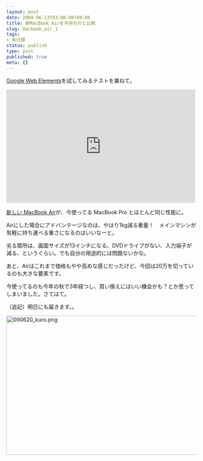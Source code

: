 ```yaml
---
layout: post
date: 2009-06-13T03:00:00+09:00
title: 新MacBook Airを手持ちのと比較
slug: macbook_air_1
tags:
- 未分類
status: publish
type: post
published: true
meta: {}
---
```

<a href="http://www.google.com/webelements/">Google Web Elements</a>を試してみるテストを兼ねて。
<!-- Google Spreadsheets Element Code -->
<iframe frameborder="0" marginwidth="0" marginheight="0" border="0" style="border:0;margin:0;width:500px;height:300px;" src="http://spreadsheets.google.com/pub?output=html&amp;widget=true&amp;single=true&amp;element=true&amp;gid=0&amp;key=r_vQdyun6AOrKt1ImFmV1gg&amp;range=A1%3AD18" scrolling="no" allowtransparency="true"></iframe>

<a href="http://ascii.jp/elem/000/000/425/425998/index-4.html">新しい MacBook Air</a>が、今使ってる MacBook Pro とほとんど同じ性能に。

Airにした場合にアドバンテージなのは、やはり1kg減る重量！　メインマシンが気軽に持ち運べる重さになるのはいいなーと。

劣る箇所は、画面サイズが13インチになる、DVDドライブがない、入力端子が減る、というぐらい。でも自分の用途的には問題ないかな。

あと、Airはこれまで価格もやや高めな感じだったけど、今回は20万を切っているのも大きな要素です。

今使ってるのも今年の秋で3年経つし、買い換えにはいい機会かも？とか思ってしまいました。さてはて。


<!--more-->
（追記）明日にも届きます。。

<span class="mt-enclosure mt-enclosure-image" style="display: inline;"><img alt="090620_kuro.png" src="/images/uploads/090620_kuro.png" width="582" height="368" class="mt-image-none" style="" /></span>

